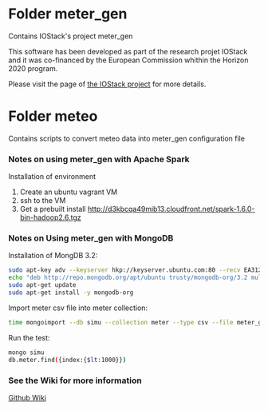 # Folder meter_gen
Contains IOStack's project meter_gen

This software has been developed as part of the research projet IOStack and it was co-financed by the European Commission whithin the Horizon 2020 program. 

Please visit the page of <a href="http://www.iostack.eu/">the IOStack project</a> for more details.

# Folder meteo
Contains scripts to convert meteo data into meter_gen configuration file


### Notes on using meter_gen with Apache Spark
Installation of environment
1) Create an ubuntu vagrant VM
2) ssh to the VM
3) Get a prebuilt install 
	http://d3kbcqa49mib13.cloudfront.net/spark-1.6.0-bin-hadoop2.6.tgz

### Notes on Using meter_gen with MongoDB
Installation of MongDB 3.2:

```sh
sudo apt-key adv --keyserver hkp://keyserver.ubuntu.com:80 --recv EA312927
echo "deb http://repo.mongodb.org/apt/ubuntu trusty/mongodb-org/3.2 multiverse" | sudo tee /etc/apt/sources.list.d/mongodb-org-3.2.list
sudo apt-get update
sudo apt-get install -y mongodb-org
```

Import meter csv file into meter collection:

```sh
time mongoimport --db simu --collection meter --type csv --file meter_gen-20160122174526.csv --fields date,index,vid,temp,city,lat,lng
```

Run the test:

```sh
mongo simu
db.meter.find({index:{$lt:1000}})
```

### See the Wiki for more information

[Github Wiki](https://github.com/gridpocket/project-iostack/wiki)